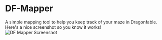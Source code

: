 # DF-Mapper

A simple mapping tool to help you keep track of your maze in Dragonfable.  
Here's a nice screenshot so you know it works!  
![DF Mapper Screenshot](https://i.imgur.com/a5c7TOs.jpg)
